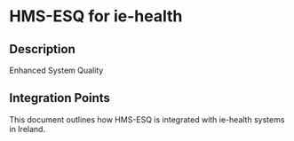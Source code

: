 # HMS-ESQ for ie-health

## Description

Enhanced System Quality

## Integration Points

This document outlines how HMS-ESQ is integrated with ie-health systems in Ireland.
